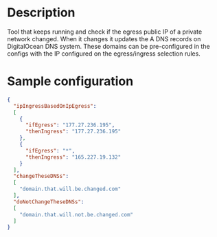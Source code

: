 # Description
Tool that keeps running and check if the egress public IP of a private network changed. 
When it changes it updates the A DNS records on DigitalOcean DNS system. These domains can be pre-configured in the configs with the IP configured on the
egress/ingress selection rules.

# Sample configuration
```json
{
  "ipIngressBasedOnIpEgress":
  [
    {
      "ifEgress": "177.27.236.195",
      "thenIngress": "177.27.236.195"
    },
    {
      "ifEgress": "*",
      "thenIngress": "165.227.19.132"
    }
  ],
  "changeTheseDNSs":
  [
    "domain.that.will.be.changed.com"
  ],
  "doNotChangeTheseDNSs":
  [
    "domain.that.will.not.be.changed.com"
  ]
}
```